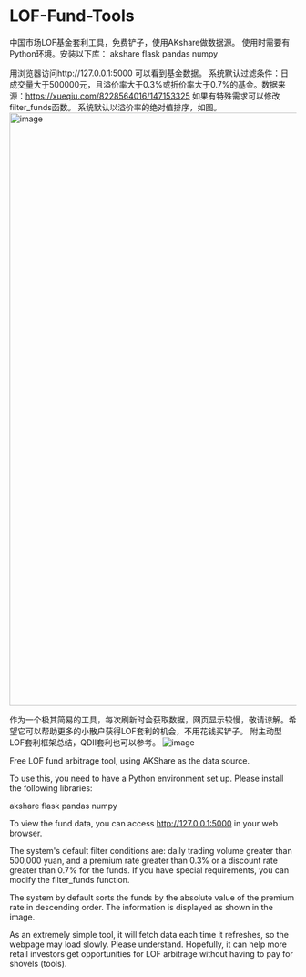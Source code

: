 # LOF-Fund-Tools
中国市场LOF基金套利工具，免费铲子，使用AKshare做数据源。
使用时需要有Python环境。安装以下库：
akshare
flask
pandas
numpy

用浏览器访问http://127.0.0.1:5000 可以看到基金数据。  系统默认过滤条件：日成交量大于500000元，且溢价率大于0.3%或折价率大于0.7%的基金。数据来源：https://xueqiu.com/8228564016/147153325
如果有特殊需求可以修改filter_funds函数。
系统默认以溢价率的绝对值排序，如图。
<img width="1040" alt="image" src="https://github.com/mydreamworldpolly/LOF-Fund-Tools/assets/35619739/ec59d225-cfe4-4315-b085-2763a5a18159">

作为一个极其简易的工具，每次刷新时会获取数据，网页显示较慢，敬请谅解。希望它可以帮助更多的小散户获得LOF套利的机会，不用花钱买铲子。
附主动型LOF套利框架总结，QDII套利也可以参考。
![image](https://github.com/mydreamworldpolly/LOF-Fund-Tools/assets/35619739/2536c091-850d-4cf6-9d99-e447e5b4957f)



Free LOF fund arbitrage tool,  using AKShare as the data source.

To use this, you need to have a Python environment set up. Please install the following libraries:

akshare
flask
pandas
numpy

To view the fund data, you can access http://127.0.0.1:5000 in your web browser.

The system's default filter conditions are: daily trading volume greater than 500,000 yuan, and a premium rate greater than 0.3% or a discount rate greater than 0.7% for the funds. If you have special requirements, you can modify the filter_funds function.

The system by default sorts the funds by the absolute value of the premium rate in descending order. The information is displayed as shown in the image.

As an extremely simple tool, it will fetch data each time it refreshes, so the webpage may load slowly. Please understand. Hopefully, it can help more retail investors get opportunities for LOF arbitrage without having to pay for shovels (tools).
